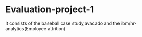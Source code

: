 # Evaluation-project-1
It consists of the baseball case study,avacado and the ibm/hr-analytics(Employee attrition)
